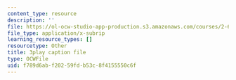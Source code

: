 ```yaml
---
content_type: resource
description: ''
file: https://ol-ocw-studio-app-production.s3.amazonaws.com/courses/2-627-fundamentals-of-photovoltaics-fall-2013/f789d6abf20259fdb53c8f4155550c6f_c4jP3XCZ4Sw.vtt
file_type: application/x-subrip
learning_resource_types: []
resourcetype: Other
title: 3play caption file
type: OCWFile
uid: f789d6ab-f202-59fd-b53c-8f4155550c6f
---
```


